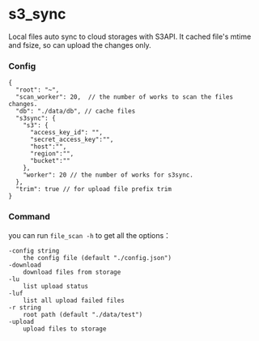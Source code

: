 # s3_sync
Local files auto sync to cloud storages with S3API.
It cached file's mtime and fsize, so can upload the changes only.

### Config

```
{
  "root": "~",
  "scan_worker": 20,  // the number of works to scan the files changes.
  "db": "./data/db", // cache files
  "s3sync": {
    "s3": {
      "access_key_id": "",
      "secret_access_key":"",
      "host":"",
      "region":"",
      "bucket":""
    },
    "worker": 20 // the number of works for s3sync.
  },
  "trim": true // for upload file prefix trim
}

```

### Command

you can run `file_scan -h` to get all the options：

```
-config string
    the config file (default "./config.json")
-download
    download files from storage
-lu
    list upload status
-luf
    list all upload failed files
-r string
    root path (default "./data/test")
-upload
    upload files to storage
```
